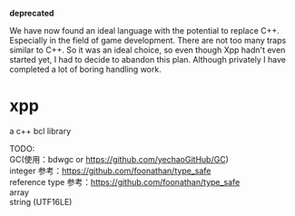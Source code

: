**deprecated**

We have now found an ideal language with the potential to replace C++. Especially in the field of game development. There are not too many traps similar to C++. So it was an ideal choice, so even though Xpp hadn't even started yet, I had to decide to abandon this plan. Although privately I have completed a lot of boring handling work.


# xpp
a c++ bcl library



TODO: <br>
GC(使用：bdwgc or https://github.com/yechaoGitHub/GC) <br>
integer  参考：https://github.com/foonathan/type_safe <br>
reference type   参考：https://github.com/foonathan/type_safe <br>
array <br>
string (UTF16LE) <br>



